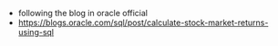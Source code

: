 - following the blog in oracle official
- https://blogs.oracle.com/sql/post/calculate-stock-market-returns-using-sql
